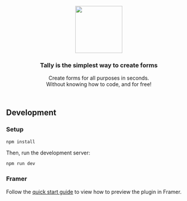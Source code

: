 <header>
  <p align="center">
    <a href="https://tally.so" target="_blank" rel="noopener noreferrer" title="Tally">
      <picture>
        <source media="(prefers-color-scheme: dark)" srcset="https://tally.so/images/logo_v2.png">
        <img width="128" src="https://tally.so/images/logo_v2.png">
      </picture>
    </a>
  </p>
  <h3 align="center">
    Tally is the simplest way to create forms
  </h3>
  <p align="center">
    Create forms for all purposes in seconds.<br />
    Without knowing how to code, and for free!
  </p>
</header>


## Development

### Setup

```bash
npm install
```
Then, run the development server:

```bash
npm run dev
```

### Framer

Follow the [quick start guide](https://www.framer.com/developers/plugins-quick-start) to view how to preview the plugin in Framer.
